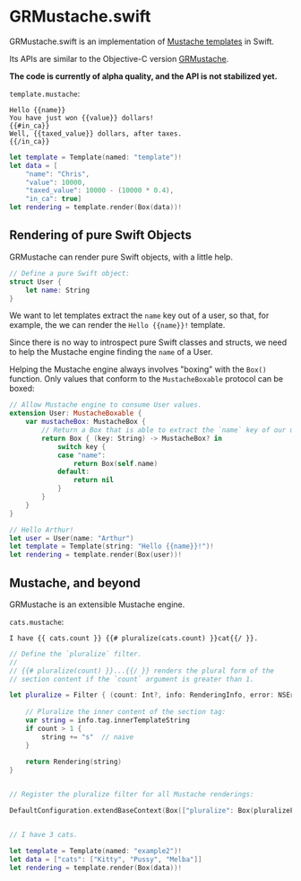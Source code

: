GRMustache.swift
================

GRMustache.swift is an implementation of [Mustache templates](http://mustache.github.io) in Swift.

Its APIs are similar to the Objective-C version [GRMustache](https://github.com/groue/GRMustache).

**The code is currently of alpha quality, and the API is not stabilized yet.**

`template.mustache`:

    Hello {{name}}
    You have just won {{value}} dollars!
    {{#in_ca}}
    Well, {{taxed_value}} dollars, after taxes.
    {{/in_ca}}

```swift
let template = Template(named: "template")!
let data = [
    "name": "Chris",
    "value": 10000,
    "taxed_value": 10000 - (10000 * 0.4),
    "in_ca": true]
let rendering = template.render(Box(data))!
```


Rendering of pure Swift Objects
-------------------------------

GRMustache can render pure Swift objects, with a little help.

```swift
// Define a pure Swift object:
struct User {
    let name: String
}
```

We want to let templates extract the `name` key out of a user, so that, for example, the we can render the `Hello {{name}}!` template.

Since there is no way to introspect pure Swift classes and structs, we need to help the Mustache engine finding the `name` of a User.

Helping the Mustache engine always involves "boxing" with the `Box()` function. Only values that conform to the `MustacheBoxable` protocol can be boxed:

```swift
// Allow Mustache engine to consume User values.
extension User: MustacheBoxable {
    var mustacheBox: MustacheBox {
        // Return a Box that is able to extract the `name` key of our user:
        return Box { (key: String) -> MustacheBox? in
            switch key {
            case "name":
                return Box(self.name)
            default:
                return nil
            }
        }
    }
}

// Hello Arthur!
let user = User(name: "Arthur")
let template = Template(string: "Hello {{name}}!")!
let rendering = template.render(Box(user))!
```


Mustache, and beyond
--------------------

GRMustache is an extensible Mustache engine.

`cats.mustache`:

    I have {{ cats.count }} {{# pluralize(cats.count) }}cat{{/ }}.

```swift
// Define the `pluralize` filter.
//
// {{# pluralize(count) }}...{{/ }} renders the plural form of the
// section content if the `count` argument is greater than 1.

let pluralize = Filter { (count: Int?, info: RenderingInfo, error: NSErrorPointer) -> Rendering? in
    
    // Pluralize the inner content of the section tag:
    var string = info.tag.innerTemplateString
    if count > 1 {
        string += "s"  // naive
    }
    
    return Rendering(string)
}


// Register the pluralize filter for all Mustache renderings:

DefaultConfiguration.extendBaseContext(Box(["pluralize": Box(pluralizeFilter)]))


// I have 3 cats.

let template = Template(named: "example2")!
let data = ["cats": ["Kitty", "Pussy", "Melba"]]
let rendering = template.render(Box(data))!
```
